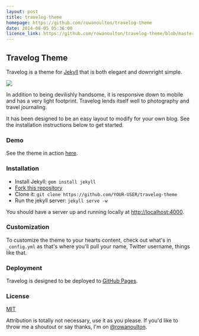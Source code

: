```yaml
---
layout: post
title: travelog-theme
homepage: https://github.com/rowanoulton/travelog-theme
date: 2014-08-05 05:36:00
licence_link: https://github.com/rowanoulton/travelog-theme/blob/master/LICENSE
---
```

Travelog Theme
---

Travelog is a theme for [Jekyll](http://jekyllrb.com/) that is both elegant and downright simple.

![](http://i.imgur.com/FrNwKav.png)

In addition to being devilishly handsome, it is responsive down to mobile and has a very light footprint. Travelog lends itself well to photography and travel journaling.

It has been designed to be an easy layout to modify for your own blog. See the installation instructions below to get started.

### Demo

See the theme in action [here](http://travelog.io/).

### Installation

- Install Jekyll: `gem install jekyll`
- [Fork this repository](https://github.com/rowanoulton/travelog-theme/fork)
- Clone it: `git clone https://github.com/YOUR-USER/travelog-theme`
- Run the jekyll server: `jekyll serve -w`

You should have a server up and running locally at <http://localhost:4000>.

### Customization 

To customize the theme to your hearts content, check out what's in `_config.yml` as that's where you'll pull your name, Twitter username, things like that.


### Deployment

Travelog is designed to be deployed to [GitHub Pages](https://pages.github.com/). 


### License

[MIT](https://github.com/rowanoulton/travelog-theme/blob/master/LICENSE)

Attribution is totally not necessary, use it as you please. If you'd like to throw me a shoutout or say thanks, I'm on [@rowanoulton](https://twitter.com/rowanoulton/).

